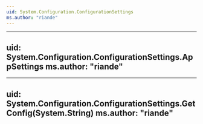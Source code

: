 ```yaml
---
uid: System.Configuration.ConfigurationSettings
ms.author: "riande"
---
```


---
uid: System.Configuration.ConfigurationSettings.AppSettings
ms.author: "riande"
---

---
uid: System.Configuration.ConfigurationSettings.GetConfig(System.String)
ms.author: "riande"
---
